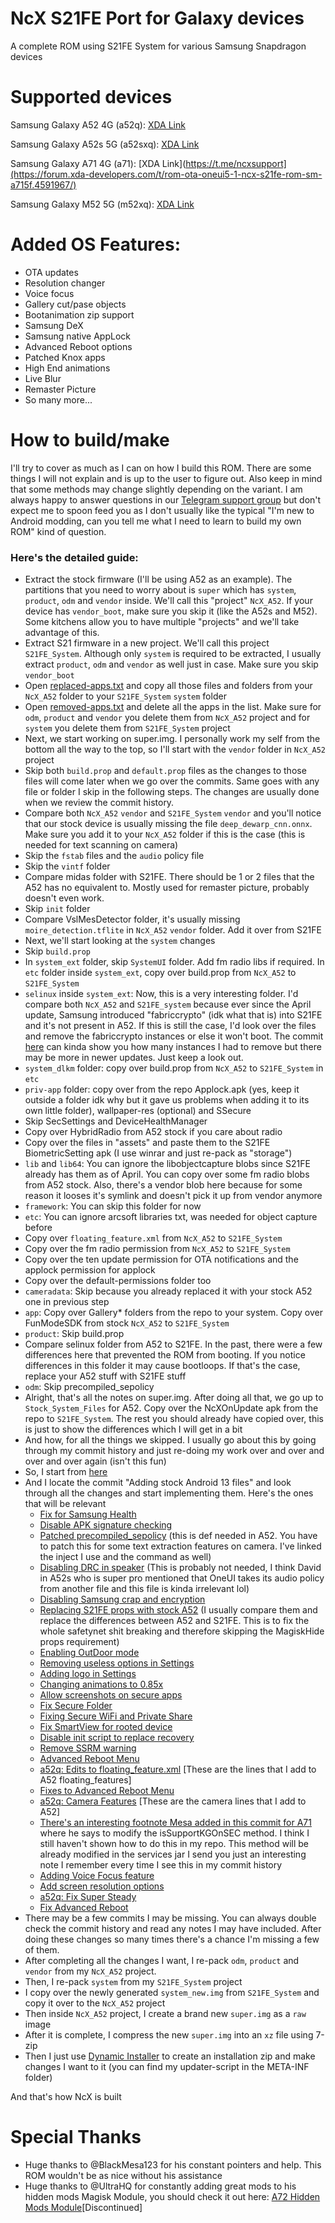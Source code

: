 # NcX S21FE Port for Galaxy devices
A complete ROM using S21FE System for various Samsung Snapdragon devices

# Supported devices
Samsung Galaxy A52 4G (a52q): [XDA Link](https://forum.xda-developers.com/t/rom-port-oneui5-ncx-s21fe-rom-sm-a525g-f.4524179/)

Samsung Galaxy A52s 5G (a52sxq): [XDA Link](https://forum.xda-developers.com/t/rom-port-oneui5-ncx-s21fe-rom-sm-a528b.4526805/)

Samsung Galaxy A71 4G (a71): [XDA Link](https://t.me/ncxsupport](https://forum.xda-developers.com/t/rom-ota-oneui5-1-ncx-s21fe-rom-sm-a715f.4591967/)

Samsung Galaxy M52 5G (m52xq): [XDA Link](https://forum.xda-developers.com/t/sm-m526b-rom-oneui5-ncx-rom-for-samsung-galaxy-m52-5g.4538349/)


# Added OS Features:
- OTA updates
- Resolution changer
- Voice focus
- Gallery cut/pase objects
- Bootanimation zip support
- Samsung DeX
- Samsung native AppLock
- Advanced Reboot options
- Patched Knox apps
- High End animations
- Live Blur
- Remaster Picture
- So many more...

# How to build/make
I'll try to cover as much as I can on how I build this ROM. There are some things I will not explain and is up to the user to figure out. Also keep in mind that some methods may change slightly depending on the variant. I am always happy to answer questions in our [Telegram support group](https://t.me/ncxsupport) but don't expect me to spoon feed you as I don't usually like the typical "I'm new to Android modding, can you tell me what I need to learn to build my own ROM" kind of question.

### Here's the detailed guide:
- Extract the stock firmware (I'll be using A52 as an example). The partitions that you need to worry about is `super` which has `system`, `product`, `odm` and `vendor` inside. We'll call this "project" `NcX_A52`. If your device has `vendor_boot`, make sure you skip it (like the A52s and M52). Some kitchens allow you to have multiple "projects" and we'll take advantage of this. 
- Extract S21 firmware in a new project. We'll call this project `S21FE_System`. Although only `system` is required to be extracted, I usually extract `product`, `odm` and `vendor` as well just in case. Make sure you skip `vendor_boot`
- Open [replaced-apps.txt](https://github.com/ShaDisNX255/NcX-S21FE/blob/Android13/replaced-apps.txt) and copy all those files and folders from your `NcX_A52` folder to your `S21FE_System` `system` folder
- Open [removed-apps.txt](https://github.com/ShaDisNX255/NcX-S21FE/blob/Android13/removed-apps.txt) and delete all the apps in the list. Make sure for `odm`, `product` and `vendor` you delete them from `NcX_A52` project and for `system` you delete them from `S21FE_System` project
- Next, we start working on super.img. I personally work my self from the bottom all the way to the top, so I'll start with the `vendor` folder in `NcX_A52` project
- Skip both `build.prop` and `default.prop` files as the changes to those files will come later when we go over the commits. Same goes with any file or folder I skip in the following steps. The changes are usually done when we review the commit history.
- Compare both `NcX_A52` `vendor` and `S21FE_System` `vendor` and you'll notice that our stock device is usually missing the file `deep_dewarp_cnn.onnx`. Make sure you add it to your `NcX_A52` folder if this is the case (this is needed for text scanning on camera)
- Skip the `fstab` files and the `audio` policy file
- Skip the `vintf` folder
- Compare midas folder with S21FE. There should be 1 or 2 files that the A52 has no equivalent to. Mostly used for remaster picture, probably doesn't even work.
- Skip `init` folder
- Compare VslMesDetector folder, it's usually missing `moire_detection.tflite` in `NcX_A52` `vendor` folder. Add it over from S21FE
- Next, we'll start looking at the `system` changes
- Skip `build.prop`
- In `system_ext` folder, skip `SystemUI` folder. Add fm radio libs if required. In `etc` folder inside `system_ext`, copy over build.prop from `NcX_A52` to `S21FE_System`
- `selinux` inside `system_ext`: Now, this is a very interesting folder. I'd compare both `NcX_A52` and `S21FE_system` because ever since the April update, Samsung introduced "fabriccrypto" (idk what that is) into S21FE and it's not present in A52. If this is still the case, I'd look over the files and remove the fabriccrypto instances or else it won't boot. The commit [here](https://github.com/ShaDisNX255/NcX-S21FE/commit/e4ae65ccc2dd40758293432c6398010489f3bcc2) can kinda show you how many instances I had to remove but there may be more in newer updates. Just keep a look out.
- `system_dlkm` folder: copy over build.prop from `NcX_A52` to `S21FE_System` in `etc`
- `priv-app` folder: copy over from the repo Applock.apk (yes, keep it outside a folder idk why but it gave us problems when adding it to its own little folder), wallpaper-res (optional) and SSecure
- Skip SecSettings and DeviceHealthManager
- Copy over HybridRadio from A52 stock if you care about radio
- Copy over the files in "assets" and paste them to the S21FE BiometricSetting apk (I use winrar and just re-pack as "storage")
- `lib` and `lib64`: You can ignore the libobjectcapture blobs since S21FE already has them as of April. You can copy over some fm radio blobs from A52 stock. Also, there's a vendor blob here because for some reason it looses it's symlink and doesn't pick it up from vendor anymore
- `framework`: You can skip this folder for now
- `etc`: You can ignore arcsoft libraries txt, was needed for object capture before
- Copy over `floating_feature.xml` from `NcX_A52` to `S21FE_System`
- Copy over the fm radio permission from `NcX_A52` to `S21FE_System`
- Copy over the ten update permission for OTA notifications and the applock permission for applock
- Copy over the default-permissions folder too
- `cameradata`: Skip because you already replaced it with your stock A52 one in previous step
- `app`: Copy over Gallery* folders from the repo to your system. Copy over FunModeSDK from stock `NcX_A52` to `S21FE_System`
- `product`: Skip build.prop
- Compare selinux folder from A52 to S21FE. In the past, there were a few differences here that prevented the ROM from booting. If you notice differences in this folder it may cause bootloops. If that's the case, replace your A52 stuff with S21FE stuff
- `odm`: Skip precompiled_sepolicy
- Alright, that's all the notes on super.img. After doing all that, we go up to `Stock_System_Files` for A52. Copy over the NcXOnUpdate apk from the repo to `S21FE_System`. The rest you should already have copied over, this is just to show the differences which I will get in a bit
- And how, for all the things we skipped. I usually go about this by going through my commit history and just re-doing my work over and over and over and over again (isn't this fun)
- So, I start from [here](https://github.com/ShaDisNX255/NcX-S21FE/commits/Android13?before=b32d24ce9b931940855112b6e3a5db993b77f6b2+105&branch=Android13&qualified_name=refs%2Fheads%2FAndroid13)
- And I locate the commit "Adding stock Android 13 files" and look through all the changes and start implementing them. Here's the ones that will be relevant
  - [Fix for Samsung Health](https://github.com/ShaDisNX255/NcX-S21FE/commit/d97ec1672fe9e1b3f8c241ec96b3c0a9e096bfea)
  - [Disable APK signature checking](https://github.com/ShaDisNX255/NcX-S21FE/commit/e9fca1cedf2405c9f84dc2ee4aafa018e59de464)
  - [Patched precompiled_sepolicy](https://github.com/ShaDisNX255/NcX-S21FE/commit/0fb5531cd39d6325a1adbffcb75b4010134864fa) (this is def needed in A52. You have to patch this for some text extraction features on camera. I've linked the inject I use and the command as well)
  - [Disabling DRC in speaker](https://github.com/ShaDisNX255/NcX-S21FE/commit/89c3379735ee105fe30a938254972f893253557a) (This is probably not needed, I think David in A52s who is super pro mentioned that OneUI takes its audio policy from another file and this file is kinda irrelevant lol)
  - [Disabling Samsung crap and encryption](https://github.com/ShaDisNX255/NcX-S21FE/commit/dc8a0872d0362dc7a1a723623558a73336193975) 
  - [Replacing S21FE props with stock A52](https://github.com/ShaDisNX255/NcX-S21FE/commit/280d94531cee7d8636d27a1606edcf04797a0eaa) (I usually compare them and replace the differences between A52 and S21FE. This is to fix the whole safetynet shit breaking and therefore skipping the MagiskHide props requirement)
  - [Enabling OutDoor mode](https://github.com/ShaDisNX255/NcX-S21FE/commit/fa56e82d3d79d10a728a1e9fc0323eb53fb34dcd)
  - [Removing useless options in Settings](https://github.com/ShaDisNX255/NcX-S21FE/commit/01b48662a153a3c733fd8f24e4617ea8a0039b6d)
  - [Adding logo in Settings](https://github.com/ShaDisNX255/NcX-S21FE/commit/30a30eaded2d6ee247ef926c51f9342eb5b5c36f)
  - [Changing animations to 0.85x](https://github.com/ShaDisNX255/NcX-S21FE/commit/8042eb7f01155785e07ebf2da81cd1fd370cb4eb)
  - [Allow screenshots on secure apps](https://github.com/ShaDisNX255/NcX-S21FE/commit/c2cc85818df4fe040b4f89ca8f9b78e939b211b4)
  - [Fix Secure Folder](https://github.com/ShaDisNX255/NcX-S21FE/commit/8d5d613a133619d1a6dc98354aa9d6ffd1439bef)
  - [Fixing Secure WiFi and Private Share](https://github.com/ShaDisNX255/NcX-S21FE/commit/f26002dce2215824be076060c3ba59b84e6757db)
  - [Fix SmartView for rooted device](https://github.com/ShaDisNX255/NcX-S21FE/commit/daab0463d26e9411a98a60e63ea1e73026bad0ee)
  - [Disable init script to replace recovery](https://github.com/ShaDisNX255/NcX-S21FE/commit/a19c12d7c799fddb641afc0746eec6aeb57d7894) 
  - [Remove SSRM warning](https://github.com/ShaDisNX255/NcX-S21FE/commit/20e007bd742f25d4a2cac204deec575f16d3a012)
  - [Advanced Reboot Menu](https://github.com/ShaDisNX255/NcX-S21FE/commit/911bf1943c19007e4ed232c57ff08ebe431d94d5)
  - [a52q: Edits to floating_feature.xml](https://github.com/ShaDisNX255/NcX-S21FE/commit/78c1819c4d3ab53fa8a0840869fd3afacd65e506) [These are the lines that I add to A52 floating_features]
  - [Fixes to Advanced Reboot Menu](https://github.com/ShaDisNX255/NcX-S21FE/commit/afbc1b241b49b267607e245b1c0fb2bf2405a4ca)
  - [a52q: Camera Features](https://github.com/ShaDisNX255/NcX-S21FE/commit/dff7dac00ea60b03e6df9c239e215f85eb921620) [These are the camera lines that I add to A52]
  - [There's an interesting footnote Mesa added in this commit for A71](https://github.com/ShaDisNX255/NcX-S21FE/commit/e9e8ada401d4d227163859a73bef575d5bcdb3fc) where he says to modify the isSupportKGOnSEC method. I think I still haven't shown how to do this in my repo. This method will be already modified in the services jar I send you just an interesting note I remember every time I see this in my commit history
  - [Adding Voice Focus feature](https://github.com/ShaDisNX255/NcX-S21FE/commit/ccad1a78d661eac8f3afe72cf14caff7b13129a7) 
  - [Add screen resolution options](https://github.com/ShaDisNX255/NcX-S21FE/commit/8fb628abbc513bfb5815ab0d859f45450c98d94e)
  - [a52q: Fix Super Steady](https://github.com/ShaDisNX255/NcX-S21FE/commit/efa035271ad45a4118f306199e7b7994a3eda233) 
  - [Fix Advanced Reboot](https://github.com/ShaDisNX255/NcX-S21FE/commit/23df55abfda68a6929de240daea2aef1adca3fb8)
- There may be a few commits I may be missing. You can always double check the commit history and read any notes I may have included. After doing these changes so many times there's a chance I'm missing a few of them.
- After completing all the changes I want, I re-pack `odm`, `product` and `vendor` from my `NcX_A52` project.
- Then, I re-pack `system` from my `S21FE_System` project
- I copy over the newly generated `system_new.img` from `S21FE_System` and copy it over to the `NcX_A52` project
- Then inside `NcX_A52` project, I create a brand new `super.img` as a `raw` image
- After it is complete, I compress the new `super.img` into an `xz` file using 7-zip
- Then I just use [Dynamic Installer](https://forum.xda-developers.com/t/zip-dual-installer-dynamic-installer-stable-4-7-b3-android-10-or-earlier.4279541/) to create an installation zip and make changes I want to it (you can find my updater-script in the META-INF folder)

And that's how NcX is built


# Special Thanks

- Huge thanks to @BlackMesa123 for his constant pointers and help. This ROM wouldn't be as nice without his assistance
- Huge thanks to @UltraHQ for constantly adding great mods to his hidden mods Magisk Module, you should check it out here: [A72 Hidden Mods Module](https://github.com/UltraHQ/A72-Hidden-Mods)[Discontinued]
